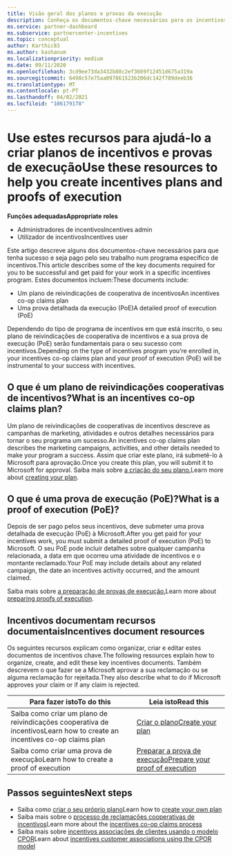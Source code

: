```yaml
---
title: Visão geral dos planos e provas da execução
description: Conheça os documentos-chave necessários para os incentivos, incluindo um plano de reivindicações cooperativa de incentivos e uma prova detalhada da execução (PoE).
ms.service: partner-dashboard
ms.subservice: partnercenter-incentives
ms.topic: conceptual
author: Karthic83
ms.author: kashanum
ms.localizationpriority: medium
ms.date: 09/11/2020
ms.openlocfilehash: 3cd9ee73da3432b88c2ef3669f12451d675a319a
ms.sourcegitcommit: 6498c57e75aa097861523b206dc142f789deeb36
ms.translationtype: MT
ms.contentlocale: pt-PT
ms.lasthandoff: 04/02/2021
ms.locfileid: "106179178"
---
```

# <a name="use-these-resources-to-help-you-create-incentives-plans-and-proofs-of-execution"></a><span data-ttu-id="5145b-103">Use estes recursos para ajudá-lo a criar planos de incentivos e provas de execução</span><span class="sxs-lookup"><span data-stu-id="5145b-103">Use these resources to help you create incentives plans and proofs of execution</span></span>

<span data-ttu-id="5145b-104">**Funções adequadas**</span><span class="sxs-lookup"><span data-stu-id="5145b-104">**Appropriate roles**</span></span>

- <span data-ttu-id="5145b-105">Administradores de incentivos</span><span class="sxs-lookup"><span data-stu-id="5145b-105">Incentives admin</span></span>
- <span data-ttu-id="5145b-106">Utilizador de incentivos</span><span class="sxs-lookup"><span data-stu-id="5145b-106">Incentives user</span></span>

<span data-ttu-id="5145b-107">Este artigo descreve alguns dos documentos-chave necessários para que tenha sucesso e seja pago pelo seu trabalho num programa específico de incentivos.</span><span class="sxs-lookup"><span data-stu-id="5145b-107">This article describes some of the key documents required for you to be successful and get paid for your work in a specific incentives program.</span></span> <span data-ttu-id="5145b-108">Estes documentos incluem:</span><span class="sxs-lookup"><span data-stu-id="5145b-108">These documents include:</span></span>

- <span data-ttu-id="5145b-109">Um plano de reivindicações de cooperativa de incentivos</span><span class="sxs-lookup"><span data-stu-id="5145b-109">An incentives co-op claims plan</span></span>
- <span data-ttu-id="5145b-110">Uma prova detalhada da execução (PoE)</span><span class="sxs-lookup"><span data-stu-id="5145b-110">A detailed proof of execution (PoE)</span></span>

<span data-ttu-id="5145b-111">Dependendo do tipo de programa de incentivos em que está inscrito, o seu plano de reivindicações de cooperativa de incentivos e a sua prova de execução (PoE) serão fundamentais para o seu sucesso com incentivos.</span><span class="sxs-lookup"><span data-stu-id="5145b-111">Depending on the type of incentives program you’re enrolled in, your incentives co-op claims plan and your proof of execution (PoE) will be instrumental to your success with incentives.</span></span>

## <a name="what-is-an-incentives-co-op-claims-plan"></a><span data-ttu-id="5145b-112">O que é um plano de reivindicações cooperativas de incentivos?</span><span class="sxs-lookup"><span data-stu-id="5145b-112">What is an incentives co-op claims plan?</span></span>

<span data-ttu-id="5145b-113">Um plano de reivindicações de cooperativas de incentivos descreve as campanhas de marketing, atividades e outros detalhes necessários para tornar o seu programa um sucesso.</span><span class="sxs-lookup"><span data-stu-id="5145b-113">An incentives co-op claims plan describes the marketing campaigns, activities, and other details needed to make your program a success.</span></span> <span data-ttu-id="5145b-114">Assim que criar este plano, irá submetê-lo à Microsoft para aprovação.</span><span class="sxs-lookup"><span data-stu-id="5145b-114">Once you create this plan, you will submit it to Microsoft for approval.</span></span> <span data-ttu-id="5145b-115">Saiba mais sobre [a criação do seu plano.](incentives-create-your-plan.md)</span><span class="sxs-lookup"><span data-stu-id="5145b-115">Learn more about [creating your plan](incentives-create-your-plan.md).</span></span>

## <a name="what-is-a-proof-of-execution-poe"></a><span data-ttu-id="5145b-116">O que é uma prova de execução (PoE)?</span><span class="sxs-lookup"><span data-stu-id="5145b-116">What is a proof of execution (PoE)?</span></span>

<span data-ttu-id="5145b-117">Depois de ser pago pelos seus incentivos, deve submeter uma prova detalhada de execução (PoE) à Microsoft.</span><span class="sxs-lookup"><span data-stu-id="5145b-117">After you get paid for your incentives work, you must submit a detailed proof of execution (PoE) to Microsoft.</span></span> <span data-ttu-id="5145b-118">O seu PoE pode incluir detalhes sobre qualquer campanha relacionada, a data em que ocorreu uma atividade de incentivos e o montante reclamado.</span><span class="sxs-lookup"><span data-stu-id="5145b-118">Your PoE may include details about any related campaign, the date an incentives activity occurred, and the amount claimed.</span></span> 

<span data-ttu-id="5145b-119">Saiba mais sobre [a preparação de provas de execução.](incentives-prepare-your-proof-of-execution.md)</span><span class="sxs-lookup"><span data-stu-id="5145b-119">Learn more about [preparing proofs of execution](incentives-prepare-your-proof-of-execution.md).</span></span>

## <a name="incentives-document-resources"></a><span data-ttu-id="5145b-120">Incentivos documentam recursos documentais</span><span class="sxs-lookup"><span data-stu-id="5145b-120">Incentives document resources</span></span>

<span data-ttu-id="5145b-121">Os seguintes recursos explicam como organizar, criar e editar estes documentos de incentivos chave.</span><span class="sxs-lookup"><span data-stu-id="5145b-121">The following resources explain how to organize, create, and edit these key incentives documents.</span></span> <span data-ttu-id="5145b-122">Também descrevem o que fazer se a Microsoft aprovar a sua reclamação ou se alguma reclamação for rejeitada.</span><span class="sxs-lookup"><span data-stu-id="5145b-122">They also describe what to do if Microsoft approves your claim or if any claim is rejected.</span></span>

|  <span data-ttu-id="5145b-123">**Para fazer isto**</span><span class="sxs-lookup"><span data-stu-id="5145b-123">**To do this**</span></span>  |  <span data-ttu-id="5145b-124">**Leia isto**</span><span class="sxs-lookup"><span data-stu-id="5145b-124">**Read this**</span></span>  |
|--------------|-----------|
| <span data-ttu-id="5145b-125">Saiba como criar um plano de reivindicações cooperativa de incentivos</span><span class="sxs-lookup"><span data-stu-id="5145b-125">Learn how to create an incentives co-op claims plan</span></span> | [<span data-ttu-id="5145b-126">Criar o plano</span><span class="sxs-lookup"><span data-stu-id="5145b-126">Create your plan</span></span>](incentives-create-your-plan.md)  |
<span data-ttu-id="5145b-127">Saiba como criar uma prova de execução</span><span class="sxs-lookup"><span data-stu-id="5145b-127">Learn how to create a proof of execution</span></span> | [<span data-ttu-id="5145b-128">Preparar a prova de execução</span><span class="sxs-lookup"><span data-stu-id="5145b-128">Prepare your proof of execution</span></span>](incentives-prepare-your-proof-of-execution.md)  |

## <a name="next-steps"></a><span data-ttu-id="5145b-129">Passos seguintes</span><span class="sxs-lookup"><span data-stu-id="5145b-129">Next steps</span></span>

- <span data-ttu-id="5145b-130">Saiba como [criar o seu próprio plano](incentives-create-your-plan.md)</span><span class="sxs-lookup"><span data-stu-id="5145b-130">Learn how to [create your own plan](incentives-create-your-plan.md)</span></span>
- <span data-ttu-id="5145b-131">Saiba mais sobre o [processo de reclamações cooperativas de incentivos](claims-overview.md)</span><span class="sxs-lookup"><span data-stu-id="5145b-131">Learn more about the [incentives co-op claims process](claims-overview.md)</span></span>
- <span data-ttu-id="5145b-132">Saiba mais sobre [incentivos associações de clientes usando o modelo CPOR](submit-osa-claim.md)</span><span class="sxs-lookup"><span data-stu-id="5145b-132">Learn about [incentives customer associations using the CPOR model](submit-osa-claim.md)</span></span>